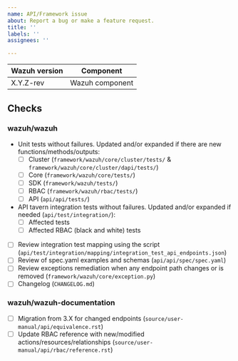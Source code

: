 ```yaml
---
name: API/Framework issue 
about: Report a bug or make a feature request.
title: ''
labels: ''
assignees: ''

---
```


|Wazuh version|Component|
|---|---|
| X.Y.Z-rev | Wazuh component |

<!--
Whenever possible, issues should be created for bug reporting and feature requests.
For questions related to the user experience, please refer:
- Wazuh mailing list: https://groups.google.com/forum/#!forum/wazuh
- Join Wazuh on Slack: https://wazuh.com/community/join-us-on-slack

Please fill the table above. Feel free to extend it at your convenience.
-->

## Checks

### wazuh/wazuh
- Unit tests without failures. Updated and/or expanded if there are new functions/methods/outputs:
  - [ ] Cluster (`framework/wazuh/core/cluster/tests/` & `framework/wazuh/core/cluster/dapi/tests/`)
  - [ ] Core (`framework/wazuh/core/tests/`)
  - [ ] SDK (`framework/wazuh/tests/`)
  - [ ] RBAC (`framework/wazuh/rbac/tests/`)
  - [ ] API (`api/api/tests/`)
- API tavern integration tests without failures. Updated and/or expanded if needed (`api/test/integration/`):
  - [ ] Affected tests 
  - [ ] Affected RBAC (black and white) tests
- [ ] Review integration test mapping using the script (`api/test/integration/mapping/integration_test_api_endpoints.json`)
- [ ] Review of spec.yaml examples and schemas (`api/api/spec/spec.yaml`)
- [ ] Review exceptions remediation when any endpoint path changes or is removed (`framework/wazuh/core/exception.py`)
- [ ] Changelog (`CHANGELOG.md`)
<!-- If changes are made to any of the following components, uncomment the corresponding line 
- [ ] **Integration tests** without failures for API configuration (`/wazuh-qa/tests/integration/test_api/test_config/`)
- [ ] **System tests** for agent enrollment process (`/wazuh-qa/tests/system/test_cluster/test_agent_enrollment`)
- [ ] **System tests** for agent info sync process in cluster (`/wazuh-qa/tests/system/test_cluster/test_agent_info_sync`)
- [ ] **System tests** for agent key polling (`/wazuh-qa/tests/system/test_cluster/test_agent_key_polling`)
- [ ] **System tests** for JWT invalidation (`/wazuh-qa/tests/system/test_jwt_invalidation`)
-->

### wazuh/wazuh-documentation
- [ ] Migration from 3.X for changed endpoints (`source/user-manual/api/equivalence.rst`)
- [ ] Update RBAC reference with new/modified actions/resources/relationships (`source/user-manual/api/rbac/reference.rst`)
